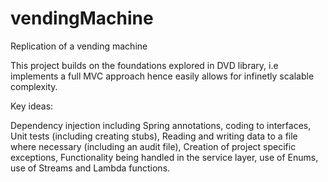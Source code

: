 # vendingMachine
Replication of a vending machine

This project builds on the foundations explored in DVD library, i.e implements a full MVC approach hence easily allows for infinetly scalable complexity.

Key ideas:

Dependency injection including Spring annotations,
coding to interfaces,
Unit tests (including creating stubs),
Reading and writing data to a file where necessary (including an audit file),
Creation of project specific exceptions,
Functionality being handled in the service layer,
use of Enums,
use of Streams and Lambda functions.
